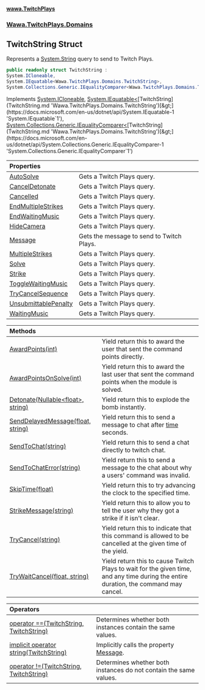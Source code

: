 #### [wawa.TwitchPlays](index.md 'index')
### [Wawa.TwitchPlays.Domains](Wawa.TwitchPlays.Domains.md 'Wawa.TwitchPlays.Domains')

## TwitchString Struct

Represents a [System.String](https://docs.microsoft.com/en-us/dotnet/api/System.String 'System.String') query to send to Twitch Plays.

```csharp
public readonly struct TwitchString :
System.ICloneable,
System.IEquatable<Wawa.TwitchPlays.Domains.TwitchString>,
System.Collections.Generic.IEqualityComparer<Wawa.TwitchPlays.Domains.TwitchString>
```

Implements [System.ICloneable](https://docs.microsoft.com/en-us/dotnet/api/System.ICloneable 'System.ICloneable'), [System.IEquatable&lt;](https://docs.microsoft.com/en-us/dotnet/api/System.IEquatable-1 'System.IEquatable`1')[TwitchString](TwitchString.md 'Wawa.TwitchPlays.Domains.TwitchString')[&gt;](https://docs.microsoft.com/en-us/dotnet/api/System.IEquatable-1 'System.IEquatable`1'), [System.Collections.Generic.IEqualityComparer&lt;](https://docs.microsoft.com/en-us/dotnet/api/System.Collections.Generic.IEqualityComparer-1 'System.Collections.Generic.IEqualityComparer`1')[TwitchString](TwitchString.md 'Wawa.TwitchPlays.Domains.TwitchString')[&gt;](https://docs.microsoft.com/en-us/dotnet/api/System.Collections.Generic.IEqualityComparer-1 'System.Collections.Generic.IEqualityComparer`1')

| Properties | |
| :--- | :--- |
| [AutoSolve](TwitchString.AutoSolve().md 'Wawa.TwitchPlays.Domains.TwitchString.AutoSolve') | Gets a Twitch Plays query. |
| [CancelDetonate](TwitchString.CancelDetonate().md 'Wawa.TwitchPlays.Domains.TwitchString.CancelDetonate') | Gets a Twitch Plays query. |
| [Cancelled](TwitchString.Cancelled().md 'Wawa.TwitchPlays.Domains.TwitchString.Cancelled') | Gets a Twitch Plays query. |
| [EndMultipleStrikes](TwitchString.EndMultipleStrikes().md 'Wawa.TwitchPlays.Domains.TwitchString.EndMultipleStrikes') | Gets a Twitch Plays query. |
| [EndWaitingMusic](TwitchString.EndWaitingMusic().md 'Wawa.TwitchPlays.Domains.TwitchString.EndWaitingMusic') | Gets a Twitch Plays query. |
| [HideCamera](TwitchString.HideCamera().md 'Wawa.TwitchPlays.Domains.TwitchString.HideCamera') | Gets a Twitch Plays query. |
| [Message](TwitchString.Message().md 'Wawa.TwitchPlays.Domains.TwitchString.Message') | Gets the message to send to Twitch Plays. |
| [MultipleStrikes](TwitchString.MultipleStrikes().md 'Wawa.TwitchPlays.Domains.TwitchString.MultipleStrikes') | Gets a Twitch Plays query. |
| [Solve](TwitchString.Solve().md 'Wawa.TwitchPlays.Domains.TwitchString.Solve') | Gets a Twitch Plays query. |
| [Strike](TwitchString.Strike().md 'Wawa.TwitchPlays.Domains.TwitchString.Strike') | Gets a Twitch Plays query. |
| [ToggleWaitingMusic](TwitchString.ToggleWaitingMusic().md 'Wawa.TwitchPlays.Domains.TwitchString.ToggleWaitingMusic') | Gets a Twitch Plays query. |
| [TryCancelSequence](TwitchString.TryCancelSequence().md 'Wawa.TwitchPlays.Domains.TwitchString.TryCancelSequence') | Gets a Twitch Plays query. |
| [UnsubmittablePenalty](TwitchString.UnsubmittablePenalty().md 'Wawa.TwitchPlays.Domains.TwitchString.UnsubmittablePenalty') | Gets a Twitch Plays query. |
| [WaitingMusic](TwitchString.WaitingMusic().md 'Wawa.TwitchPlays.Domains.TwitchString.WaitingMusic') | Gets a Twitch Plays query. |

| Methods | |
| :--- | :--- |
| [AwardPoints(int)](TwitchString.AwardPoints(Int32).md 'Wawa.TwitchPlays.Domains.TwitchString.AwardPoints(int)') | Yield return this to award the user that sent the command points directly. |
| [AwardPointsOnSolve(int)](TwitchString.AwardPointsOnSolve(Int32).md 'Wawa.TwitchPlays.Domains.TwitchString.AwardPointsOnSolve(int)') | Yield return this to award the last user that sent the command points when the module is solved. |
| [Detonate(Nullable&lt;float&gt;, string)](TwitchString.Detonate(Nullable,String).md 'Wawa.TwitchPlays.Domains.TwitchString.Detonate(System.Nullable<float>, string)') | Yield return this to explode the bomb instantly. |
| [SendDelayedMessage(float, string)](TwitchString.SendDelayedMessage(Single,String).md 'Wawa.TwitchPlays.Domains.TwitchString.SendDelayedMessage(float, string)') | Yield return this to send a message to chat after [time](TwitchString.SendDelayedMessage(Single,String).md#Wawa.TwitchPlays.Domains.TwitchString.SendDelayedMessage(float,string).time 'Wawa.TwitchPlays.Domains.TwitchString.SendDelayedMessage(float, string).time') seconds. |
| [SendToChat(string)](TwitchString.SendToChat(String).md 'Wawa.TwitchPlays.Domains.TwitchString.SendToChat(string)') | Yield return this to send a chat directly to twitch chat. |
| [SendToChatError(string)](TwitchString.SendToChatError(String).md 'Wawa.TwitchPlays.Domains.TwitchString.SendToChatError(string)') | Yield return this to send a message to the chat about why a users' command was invalid. |
| [SkipTime(float)](TwitchString.SkipTime(Single).md 'Wawa.TwitchPlays.Domains.TwitchString.SkipTime(float)') | Yield return this to try advancing the clock to the specified time. |
| [StrikeMessage(string)](TwitchString.StrikeMessage(String).md 'Wawa.TwitchPlays.Domains.TwitchString.StrikeMessage(string)') | Yield return this to allow you to tell the user why they got a strike if it isn't clear. |
| [TryCancel(string)](TwitchString.TryCancel(String).md 'Wawa.TwitchPlays.Domains.TwitchString.TryCancel(string)') | Yield return this to indicate that this command is allowed to be cancelled at the given time of the yield. |
| [TryWaitCancel(float, string)](TwitchString.TryWaitCancel(Single,String).md 'Wawa.TwitchPlays.Domains.TwitchString.TryWaitCancel(float, string)') | Yield return this to cause Twitch Plays to wait for the given time,<br/>and any time during the entire duration, the command may cancel. |

| Operators | |
| :--- | :--- |
| [operator ==(TwitchString, TwitchString)](TwitchString.op_Equality(TwitchString,TwitchString).md 'Wawa.TwitchPlays.Domains.TwitchString.op_Equality(Wawa.TwitchPlays.Domains.TwitchString, Wawa.TwitchPlays.Domains.TwitchString)') | Determines whether both instances contain the same values. |
| [implicit operator string(TwitchString)](TwitchString.op_Implicit(TwitchString).md 'Wawa.TwitchPlays.Domains.TwitchString.op_Implicit string(Wawa.TwitchPlays.Domains.TwitchString)') | Implicitly calls the property [Message](TwitchString.Message().md 'Wawa.TwitchPlays.Domains.TwitchString.Message'). |
| [operator !=(TwitchString, TwitchString)](TwitchString.op_Inequality(TwitchString,TwitchString).md 'Wawa.TwitchPlays.Domains.TwitchString.op_Inequality(Wawa.TwitchPlays.Domains.TwitchString, Wawa.TwitchPlays.Domains.TwitchString)') | Determines whether both instances do not contain the same values. |
